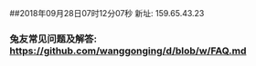 ##2018年09月28日07时12分07秒 新址: 159.65.43.23
### 兔友常见问题及解答: https://github.com/wanggonging/d/blob/w/FAQ.md
